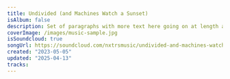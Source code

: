 ```yaml
---
title: Undivided (and Machines Watch a Sunset)
isAlbum: false
description: Set of paragraphs with more text here going on at length about something interesting.
coverImage: /images/music-sample.jpg
isSoundcloud: true
songUrl: https://soundcloud.com/nxtrsmusic/undivided-and-machines-watch-a-sunset
created: "2023-05-05"
updated: "2025-04-13"
tracks:
---
```

